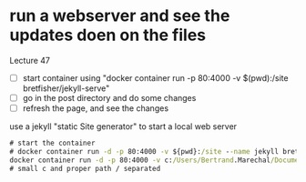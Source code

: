 # run a webserver and see the updates doen on the files

Lecture 47

- [ ] start container using "docker container run -p 80:4000 -v $(pwd):/site bretfisher/jekyll-serve"
- [ ] go in the post directory and do some changes
- [ ] refresh the page, and see the changes

use a jekyll "static Site generator" to start a local web server

```bat
# start the container
# docker container run -d -p 80:4000 -v ${pwd}:/site --name jekyll bretfisher/jekyll-serve
docker container run -d -p 80:4000 -v c:/Users/Bertrand.Marechal/Documents/Projects/GitHubBertrand/docker-udemy/assignments/docker-data-assignment-bind-mounts:/site --name jekyll bretfisher/jekyll-serve
# small c and proper path / separated
```